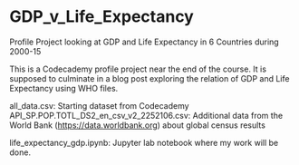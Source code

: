 # GDP_v_Life_Expectancy
 Profile Project looking at GDP and Life Expectancy in 6 Countries during 2000-15

This is a Codecademy profile project near the end of the course.  It is supposed to culminate in a blog post exploring the relation of GDP and Life Expectancy using WHO files.

all_data.csv: Starting dataset from Codecademy
API_SP.POP.TOTL_DS2_en_csv_v2_2252106.csv: Additional data from the World Bank (https://data.worldbank.org) about global census results

life_expectancy_gdp.ipynb: Jupyter lab notebook where my work will be done.